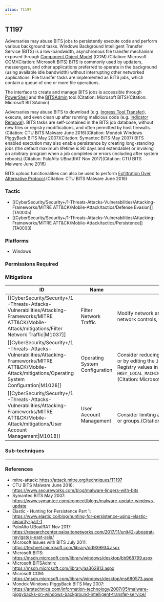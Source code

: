 ```yaml
---
alias: T1197
---
```


## T1197

Adversaries may abuse BITS jobs to persistently execute code and perform various background tasks. Windows Background Intelligent Transfer Service (BITS) is a low-bandwidth, asynchronous file transfer mechanism exposed through [Component Object Model](https://attack.mitre.org/techniques/T1559/001) (COM).(Citation: Microsoft COM)(Citation: Microsoft BITS) BITS is commonly used by updaters, messengers, and other applications preferred to operate in the background (using available idle bandwidth) without interrupting other networked applications. File transfer tasks are implemented as BITS jobs, which contain a queue of one or more file operations.

The interface to create and manage BITS jobs is accessible through [PowerShell](https://attack.mitre.org/techniques/T1059/001) and the [BITSAdmin](https://attack.mitre.org/software/S0190) tool.(Citation: Microsoft BITS)(Citation: Microsoft BITSAdmin)

Adversaries may abuse BITS to download (e.g. [Ingress Tool Transfer](https://attack.mitre.org/techniques/T1105)), execute, and even clean up after running malicious code (e.g. [Indicator Removal](https://attack.mitre.org/techniques/T1070)). BITS tasks are self-contained in the BITS job database, without new files or registry modifications, and often permitted by host firewalls.(Citation: CTU BITS Malware June 2016)(Citation: Mondok Windows PiggyBack BITS May 2007)(Citation: Symantec BITS May 2007) BITS enabled execution may also enable persistence by creating long-standing jobs (the default maximum lifetime is 90 days and extendable) or invoking an arbitrary program when a job completes or errors (including after system reboots).(Citation: PaloAlto UBoatRAT Nov 2017)(Citation: CTU BITS Malware June 2016)

BITS upload functionalities can also be used to perform [Exfiltration Over Alternative Protocol](https://attack.mitre.org/techniques/T1048).(Citation: CTU BITS Malware June 2016)


### Tactic
- [[CyberSecurity/Security+/1-Threats-Attacks-Vulnerabilities/Attacking-Frameworks/MITRE ATT&CK/Mobile-Attack/tactics/Defense Evasion]] (TA0005)
- [[CyberSecurity/Security+/1-Threats-Attacks-Vulnerabilities/Attacking-Frameworks/MITRE ATT&CK/Mobile-Attack/tactics/Persistence]] (TA0003)

### Platforms
- Windows

### Permissions Required

### Mitigations

| ID | Name | Description |
| --- | --- | --- |
| [[CyberSecurity/Security+/1-Threats-Attacks-Vulnerabilities/Attacking-Frameworks/MITRE ATT&CK/Mobile-Attack/mitigations/Filter Network Traffic\|M1037]] | Filter Network Traffic | Modify network and/or host firewall rules, as well as other network controls, to only allow legitimate BITS traffic. |
| [[CyberSecurity/Security+/1-Threats-Attacks-Vulnerabilities/Attacking-Frameworks/MITRE ATT&CK/Mobile-Attack/mitigations/Operating System Configuration\|M1028]] | Operating System Configuration | <br />Consider reducing the default BITS job lifetime in Group Policy or by editing the <code>JobInactivityTimeout</code> and <code>MaxDownloadTime</code> Registry values in <code> HKEY_LOCAL_MACHINE\Software\Policies\Microsoft\Windows\BITS</code>.(Citation: Microsoft BITS) |
| [[CyberSecurity/Security+/1-Threats-Attacks-Vulnerabilities/Attacking-Frameworks/MITRE ATT&CK/Mobile-Attack/mitigations/User Account Management\|M1018]] | User Account Management | <br />Consider limiting access to the BITS interface to specific users or groups.(Citation: Symantec BITS May 2007) |

### Sub-techniques


---
### References

- mitre-attack: https://attack.mitre.org/techniques/T1197
- CTU BITS Malware June 2016: https://www.secureworks.com/blog/malware-lingers-with-bits
- Symantec BITS May 2007: https://www.symantec.com/connect/blogs/malware-update-windows-update
- Elastic - Hunting for Persistence Part 1: https://www.elastic.co/blog/hunting-for-persistence-using-elastic-security-part-1
- PaloAlto UBoatRAT Nov 2017: https://researchcenter.paloaltonetworks.com/2017/11/unit42-uboatrat-navigates-east-asia/
- Microsoft Issues with BITS July 2011: https://technet.microsoft.com/library/dd939934.aspx
- Microsoft BITS: https://msdn.microsoft.com/library/windows/desktop/bb968799.aspx
- Microsoft BITSAdmin: https://msdn.microsoft.com/library/aa362813.aspx
- Microsoft COM: https://msdn.microsoft.com/library/windows/desktop/ms680573.aspx
- Mondok Windows PiggyBack BITS May 2007: https://arstechnica.com/information-technology/2007/05/malware-piggybacks-on-windows-background-intelligent-transfer-service/
